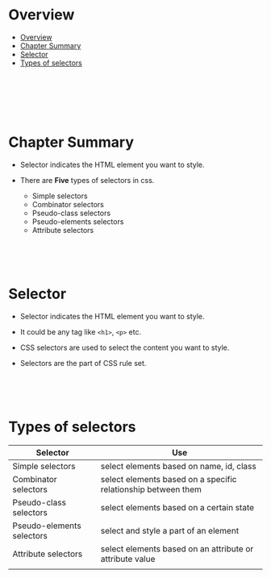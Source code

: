 # Overview

- [Overview](#overview)
- [Chapter Summary](#chapter-summary)
- [Selector](#selector)
- [Types of selectors](#types-of-selectors)

&nbsp;

&nbsp;

&nbsp;

# Chapter Summary

- Selector indicates the HTML element you want to style.

- There are **Five** types of selectors in css.
  - Simple selectors
  - Combinator selectors
  - Pseudo-class selectors
  - Pseudo-elements selectors
  - Attribute selectors

&nbsp;

&nbsp;

# Selector

- Selector indicates the HTML element you want to style.

- It could be any tag like `<h1>`, `<p>` etc.

- CSS selectors are used to select the content you want to style.

- Selectors are the part of CSS rule set.

&nbsp;

&nbsp;

# Types of selectors

| Selector                  | Use                                                           |
| ------------------------- | ------------------------------------------------------------- |
| Simple selectors          | select elements based on name, id, class                      |
| Combinator selectors      | select elements based on a specific relationship between them |
| Pseudo-class selectors    | select elements based on a certain state                      |
| Pseudo-elements selectors | select and style a part of an element                         |
| Attribute selectors       | select elements based on an attribute or attribute value      |
|                           |                                                               |
